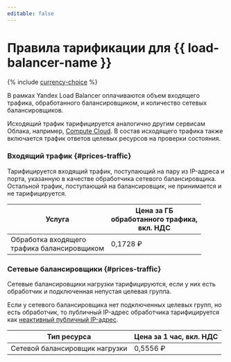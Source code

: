 ```yaml
---
editable: false
---
```

# Правила тарификации для {{ load-balancer-name }}

{% include [currency-choice](../_includes/pricing/currency-choice.md) %}

В рамках Yandex Load Balancer оплачиваются объем входящего трафика, обработанного балансировщиком, и количество сетевых балансировщиков.

Исходящий трафик тарифицируется аналогично другим сервисам Облака, например, [Compute Cloud](../compute/pricing.md#prices-traffic). В состав исходящего трафика также включается трафик ответов целевых ресурсов на проверки состояния.

### Входящий трафик {#prices-traffic}

Тарифицируется входящий трафик, поступающий на пару из IP-адреса и порта, указанную в качестве обработчика сетевого балансировщика. Остальной трафик, поступающий на балансировщик, не принимается и не тарифицируется.

Услуга | Цена за ГБ <br>обработанного трафика, <br>вкл. НДС
----- | -----
Обработка входящего <br>трафика балансировщиком | 0,1728 ₽

### Сетевые балансировщики {#prices-traffic}

Сетевые балансировщики нагрузки тарифицируются, если у них есть обработчик и подключенная непустая целевая группа.

Если у сетевого балансировщика нет подключенных целевых групп, но есть обработчик, то публичный IP-адрес обработчика тарифицируется как [неактивный публичный IP-адрес](../vpc/pricing.md#prices-public-ip).

Тип ресурса | Цена за 1 час, вкл. НДС
----- | -----
Сетевой балансировщик нагрузки | 0,5556 ₽
